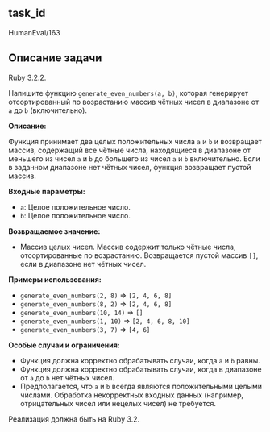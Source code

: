 ## task_id
HumanEval/163

## Описание задачи
Ruby 3.2.2.

Напишите функцию `generate_even_numbers(a, b)`, которая генерирует отсортированный по возрастанию массив чётных чисел в диапазоне от `a` до `b` (включительно).

**Описание:**

Функция принимает два целых положительных числа `a` и `b` и возвращает массив, содержащий все чётные числа, находящиеся в диапазоне от меньшего из чисел `a` и `b` до большего из чисел `a` и `b` включительно.  Если в заданном диапазоне нет чётных чисел, функция возвращает пустой массив.

**Входные параметры:**

* `a`: Целое положительное число.
* `b`: Целое положительное число.


**Возвращаемое значение:**

* Массив целых чисел.  Массив содержит только чётные числа, отсортированные по возрастанию.  Возвращается пустой массив `[]`, если в диапазоне нет чётных чисел.


**Примеры использования:**

* `generate_even_numbers(2, 8)` => `[2, 4, 6, 8]`
* `generate_even_numbers(8, 2)` => `[2, 4, 6, 8]`
* `generate_even_numbers(10, 14)` => `[]`
* `generate_even_numbers(1, 10)` => `[2, 4, 6, 8, 10]`
* `generate_even_numbers(3, 7)` => `[4, 6]`


**Особые случаи и ограничения:**

* Функция должна корректно обрабатывать случаи, когда `a` и `b` равны.
* Функция должна корректно обрабатывать случаи, когда в диапазоне от `a` до `b` нет чётных чисел.
* Предполагается, что `a` и `b` всегда являются положительными целыми числами.  Обработка некорректных входных данных (например, отрицательных чисел или нецелых чисел) не требуется.

Реализация должна быть на Ruby 3.2.


